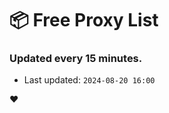 # :package: Free Proxy List
### Updated every 15 minutes.

- Last updated: `2024-08-20 16:00`

:heart:
